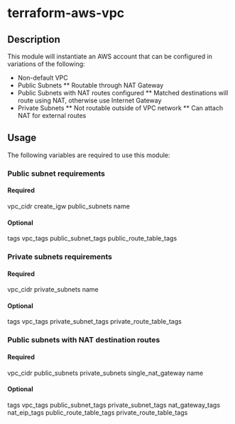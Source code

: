# terraform-aws-vpc

## Description
This module will instantiate an AWS account that can be configured in variations of the following:

* Non-default VPC
* Public Subnets
** Routable through NAT Gateway
* Public Subnets with NAT routes configured
** Matched destinations will route using NAT, otherwise use Internet Gateway
* Private Subnets
** Not routable outside of VPC network
** Can attach NAT for external routes


## Usage
The following variables are required to use this module:

### Public subnet requirements

#### Required
vpc_cidr
create_igw
public_subnets
name

#### Optional
tags
vpc_tags
public_subnet_tags
public_route_table_tags

### Private subnets requirements

#### Required
vpc_cidr
private_subnets
name

#### Optional
tags
vpc_tags
private_subnet_tags
private_route_table_tags

### Public subnets with NAT destination routes

#### Required
vpc_cidr
public_subnets
private_subnets
single_nat_gateway
name

#### Optional
tags
vpc_tags
public_subnet_tags
private_subnet_tags
nat_gateway_tags
nat_eip_tags
public_route_table_tags
private_route_table_tags
